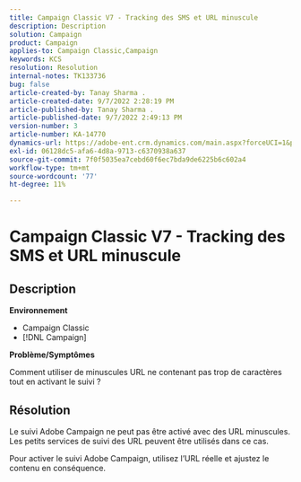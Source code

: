 ```yaml
---
title: Campaign Classic V7 - Tracking des SMS et URL minuscule
description: Description
solution: Campaign
product: Campaign
applies-to: Campaign Classic,Campaign
keywords: KCS
resolution: Resolution
internal-notes: TK133736
bug: false
article-created-by: Tanay Sharma .
article-created-date: 9/7/2022 2:28:19 PM
article-published-by: Tanay Sharma .
article-published-date: 9/7/2022 2:49:13 PM
version-number: 3
article-number: KA-14770
dynamics-url: https://adobe-ent.crm.dynamics.com/main.aspx?forceUCI=1&pagetype=entityrecord&etn=knowledgearticle&id=da90614b-b92e-ed11-9db1-002248086735
exl-id: 06128dc5-afa6-4d8a-9713-c6370938a637
source-git-commit: 7f0f5035ea7cebd60f6ec7bda9de6225b6c602a4
workflow-type: tm+mt
source-wordcount: '77'
ht-degree: 11%

---
```


# Campaign Classic V7 - Tracking des SMS et URL minuscule

## Description


<b>Environnement</b>

- Campaign Classic
- [!DNL Campaign]




<b>Problème/Symptômes</b>

Comment utiliser de minuscules URL ne contenant pas trop de caractères tout en activant le suivi ?


## Résolution


Le suivi Adobe Campaign ne peut pas être activé avec des URL minuscules. Les petits services de suivi des URL peuvent être utilisés dans ce cas.

Pour activer le suivi Adobe Campaign, utilisez l’URL réelle et ajustez le contenu en conséquence.
